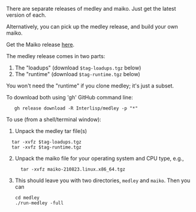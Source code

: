 There are separate releases of medley and maiko.
Just get the latest version of each.

Alternatively, you can pick up the medley release, and build your own maiko.

Get the Maiko release [here](https://github.com/Interlisp/maiko/releases).

The medley release comes in two parts:
1. The "loadups" (download `$tag-loadups.tgz` below)
2. The "runtime" (download `$tag-runtime.tgz` below)

You won't need the "runtime" if you clone medley; it's just a subset. 
   
To download both using 'gh' GitHub command line:
```
   gh release download -R Interlisp/medley -p "*"
```

To use (from a shell/terminal window):

1. Unpack the medley tar file(s)
```
  tar -xvfz $tag-loadups.tgz
  tar -xvfz $tag-runtime.tgz
```

2. Unpack the maiko file for your operating system and CPU type, e.g.,

   ```
     tar -xvfz maiko-210823.linux.x86_64.tgz
   ```

3. This should leave you with two directories, `medley` and `maiko`.
  Then you can 
   ```
   cd medley
   ./run-medley -full
   ```



